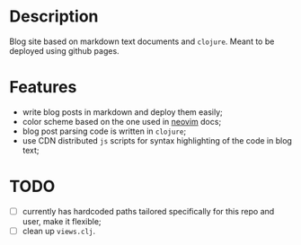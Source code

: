 # Description
Blog site based on markdown text documents and `clojure`. Meant to be deployed using github pages.

# Features
- write blog posts in markdown and deploy them easily;
- color scheme based on the one used in [neovim](https://neovim.io/doc/) docs;
- blog post parsing code is written in `clojure`;
- use CDN distributed `js` scripts for syntax highlighting of the code in blog text;

# TODO
- [ ] currently has hardcoded paths tailored specifically for this repo and user, make it flexible;
- [ ] clean up `views.clj`.
